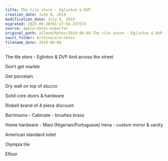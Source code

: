 ```yaml
---
title: The tile store - Eglinton & DVP
creation_date: June 8, 2019
modification_date: July 5, 2019
migrated: 2025-09-20T01:27:58.237573
source: apple-notes-exporter
original_path: iCloud/Notes/2019-06-08-The tile store - Eglinton & DVP.md
vault_folder: Archive/old-notes
filename_date: 2019-06-08
---
```



The tile store - Eglinton & DVP
And across the street 

Don’t get marble 

Get porcelain 

Dry wall on top of stucco 

Solid core doors & hardware 

Riobell brand of 4 piece discount 

Barrinsons - Cabinate - brushes brass 

Home hardware - Mani (Nigerian/Portuguese) Irena - custom mirror & vanity 

American standard toilet 

Olympia tile 

Efloor 

